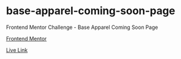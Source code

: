 # base-apparel-coming-soon-page
Frontend Mentor Challenge - Base Apparel Coming Soon Page

[Frontend Mentor](https://www.frontendmentor.io/challenges/base-apparel-coming-soon-page-5d46b47f8db8a7063f9331a0)

[Live Link](https://jdegand.github.io/base-apparel-coming-soon-page/)
